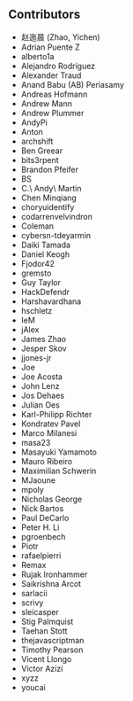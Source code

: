 ## Contributors
<!-- DO NOT EDIT - CONTRIBUTORS.md is autogenerated from git commit log by contributors.sh script. -->

- 赵迤晨 (Zhao, Yichen) 
- Adrian Puente Z 
- alberto1a 
- Alejandro Rodríguez 
- Alexander Traud 
- Anand Babu (AB) Periasamy 
- Andreas Hofmann 
- Andrew Mann 
- Andrew Plummer 
- AndyPi 
- Anton 
- archshift 
- Ben Greear 
- bits3rpent 
- Brandon Pfeifer 
- BS 
- C.\ Andy\ Martin 
- Chen Minqiang 
- choryuidentify 
- codarrenvelvindron 
- Coleman 
- cybersn-tdeyarmin 
- Daiki Tamada 
- Daniel Keogh 
- Fjodor42 
- gremsto 
- Guy Taylor 
- HackDefendr 
- Harshavardhana 
- hschletz 
- IeM 
- jAlex 
- James Zhao 
- Jesper Skov 
- jjones-jr 
- Joe 
- Joe Acosta 
- John Lenz 
- Jos Dehaes 
- Julian Oes 
- Karl-Philipp Richter 
- Kondratev Pavel 
- Marco Milanesi 
- masa23 
- Masayuki Yamamoto 
- Mauro Ribeiro 
- Maximilian Schwerin 
- MJaoune 
- mpoly 
- Nicholas George 
- Nick Bartos 
- Paul DeCarlo 
- Peter H. Li 
- pgroenbech 
- Piotr 
- rafaelpierri 
- Remax 
- Rujak Ironhammer 
- Saikrishna Arcot 
- sarlacii 
- scrivy 
- sleicasper 
- Stig Palmquist 
- Taehan Stott 
- thejavascriptman 
- Timothy Pearson 
- Vicent Llongo 
- Victor Azizi 
- xyzz 
- youcai 
